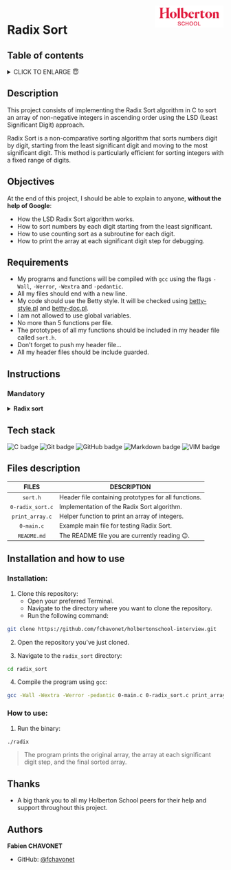 <img height="50" align="right" src="https://raw.githubusercontent.com/fchavonet/fchavonet/refs/heads/main/assets/images/logo-holberton_school.webp" alt="Holberton School logo">

# Radix Sort

## Table of contents

<details>
    <summary>
        CLICK TO ENLARGE 😇
    </summary>
    <a href="#description">Description</a>
    <br>
    <a href="#objectives">Objectives</a>
    <br>
    <a href="#requirements">Requirements</a>
    <br>
    <a href="#instructions">Instructions</a>
    <br>
    <a href="#tech-stack">Tech stack</a>
    <br>
    <a href="#files-description">Files description</a>
    <br>
    <a href="#installation_and_how_to_use">Installation and how to use</a>
    <br>
    <a href="#thanks">Thanks</a>
    <br>
    <a href="#authors">Authors</a>
</details>

## <span id="description">Description</span>

This project consists of implementing the Radix Sort algorithm in C to sort an array of non-negative integers in ascending order using the LSD (Least Significant Digit) approach.

Radix Sort is a non-comparative sorting algorithm that sorts numbers digit by digit, starting from the least significant digit and moving to the most significant digit. This method is particularly efficient for sorting integers with a fixed range of digits.

## <span id="objectives">Objectives</span>

At the end of this project, I should be able to explain to anyone, **without the help of Google**:

- How the LSD Radix Sort algorithm works.
- How to sort numbers by each digit starting from the least significant.
- How to use counting sort as a subroutine for each digit.
- How to print the array at each significant digit step for debugging.

## <span id="requirements">Requirements</span>

- My programs and functions will be compiled with `gcc` using the flags `-Wall`, `-Werror`, `-Wextra` and `-pedantic`.
- All my files should end with a new line.
- My code should use the Betty style. It will be checked using [betty-style.pl](https://github.com/hs-hq/Betty/blob/main/betty-style.pl) and [betty-doc.pl](https://github.com/hs-hq/Betty/blob/main/betty-doc.pl).
- I am not allowed to use global variables.
- No more than 5 functions per file.
- The prototypes of all my functions should be included in my header file called `sort.h`.
- Don’t forget to push my header file...
- All my header files should be include guarded.

## <span id="instructions">Instructions</span>

### Mandatory

<details>
    <summary>
        <b> Radix sort</b>
    </summary>
    <br>

Write a function that sorts an array of integers in ascending order using the [Radix sort](https://en.wikipedia.org/wiki/Radix_sort) algorithm:

- Prototype: `void radix_sort(int *array, size_t size);`.
- You must implement the `LSD` radix sort algorithm.
- You can assume that `array` will contain only numbers `>= 0`.
- You are allowed to use `malloc` and `free` for this task.
- You’re expected to print the `array` each time you increase your `significant digit` (see example below).

```bash
alexa@ubuntu-xenial:radix_sort$ cat 0-main.c
#include <stdio.h>
#include <stdlib.h>
#include "sort.h"

/**
 * main - Entry point
 *
 * Return: Always 0
 */
int main(void)
{
    int array[] = {19, 48, 99, 71, 13, 52, 96, 73, 86, 7};
    size_t n = sizeof(array) / sizeof(array[0]);

    print_array(array, n);
    printf("\n");
    radix_sort(array, n);
    printf("\n");
    print_array(array, n);
    return (0);
}
alexa@ubuntu-xenial:radix_sort$ gcc -Wall -Wextra -Werror -pedantic 0-main.c 0-radix_sort.c print_array.c -o radix
alexa@ubuntu-xenial:radix_sort$ ./radix
19, 48, 99, 71, 13, 52, 96, 73, 86, 7

71, 52, 13, 73, 96, 86, 7, 48, 19, 99
7, 13, 19, 48, 52, 71, 73, 86, 96, 99

7, 13, 19, 48, 52, 71, 73, 86, 96, 99
alexa@ubuntu-xenial:radix_sort$
```

#
**Repo:**
- GitHub repository: `holbertonschool-interview`.
- Directory: `radix_sort`.
- File: `0-radix_sort.c`.
<hr>
</details>

## <span id="tech-stack">Tech stack</span>

<p align="left">
    <img src="https://img.shields.io/badge/C-a8b9cc?logo=&logoColor=black&style=for-the-badge" alt="C badge">
    <img src="https://img.shields.io/badge/GIT-f05032?logo=git&logoColor=white&style=for-the-badge" alt="Git badge">
    <img src="https://img.shields.io/badge/GITHUB-181717?logo=github&logoColor=white&style=for-the-badge" alt="GitHub badge">
    <img src="https://img.shields.io/badge/MARKDOWN-000000?logo=markdown&logoColor=white&style=for-the-badge" alt="Markdown badge">
    <img src="https://img.shields.io/badge/VIM-019733?logo=vim&logoColor=white&style=for-the-badge" alt="VIM badge">
</p>

## <span id="files-description">Files description</span>

| **FILES**        | **DESCRIPTION**                                      |
| :--------------: | ---------------------------------------------------- |
| `sort.h`         | Header file containing prototypes for all functions. |
| `0-radix_sort.c` | Implementation of the Radix Sort algorithm.          |
| `print_array.c`  | Helper function to print an array of integers.       |
| `0-main.c`       | Example main file for testing Radix Sort.            |
| `README.md`      | The README file you are currently reading 😉.        |

## <span id="installation_and_how_to_use">Installation and how to use</span>

### Installation:

1. Clone this repository:
    - Open your preferred Terminal.
    - Navigate to the directory where you want to clone the repository.
    - Run the following command:

```bash
git clone https://github.com/fchavonet/holbertonschool-interview.git
```

2. Open the repository you've just cloned.

3. Navigate to the `radix_sort` directory:

```bash
cd radix_sort
```

4. Compile the program using `gcc`:

```bash
gcc -Wall -Wextra -Werror -pedantic 0-main.c 0-radix_sort.c print_array.c -o radix
```

### How to use:

1. Run the binary:

```bash
./radix
```

> The program prints the original array, the array at each significant digit step, and the final sorted array.

## <span id="thanks">Thanks</span>

- A big thank you to all my Holberton School peers for their help and support throughout this project.

## <span id="authors">Authors</span>

**Fabien CHAVONET**
- GitHub: [@fchavonet](https://github.com/fchavonet)
